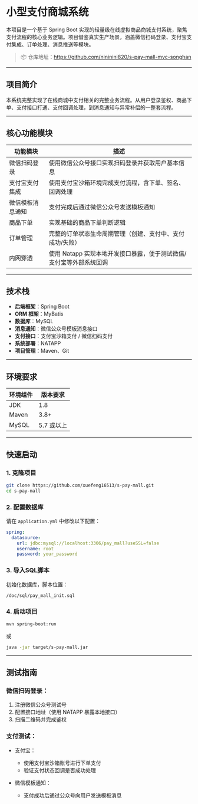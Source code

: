 # 小型支付商城系统  

本项目是一个基于 Spring Boot 实现的轻量级在线虚拟商品商城支付系统，聚焦支付流程的核心业务逻辑。项目借鉴真实生产场景，涵盖微信扫码登录、支付宝支付集成、订单处理、消息推送等模块。

> 📦 仓库地址：https://github.com/nininini820/s-pay-mall-mvc-songhan

---

##  项目简介

本系统完整实现了在线商城中支付相关的完整业务流程。从用户登录鉴权、商品下单、支付接口打通、支付回调处理，到消息通知与异常补偿的一整套流程。

---

##  核心功能模块

| 功能模块          | 描述                                                                 |
|------------------|----------------------------------------------------------------------|
| 微信扫码登录      | 使用微信公众号接口实现扫码登录并获取用户基本信息                    |
| 支付宝支付集成    | 使用支付宝沙箱环境完成支付流程，含下单、签名、回调处理               |
| 微信模板消息通知  | 支付完成后通过微信公众号发送模板通知         |
| 商品下单| 实现基础的商品下单判断逻辑                                     |
| 订单管理          | 完整的订单状态生命周期管理（创建、支付中、支付成功/失败）             |
| 内网穿透          | 使用 Natapp 实现本地开发接口暴露，便于测试微信/支付宝等外部系统回调   |

---

##  技术栈

- **后端框架**：Spring Boot
- **ORM 框架**：MyBatis
- **数据库**：MySQL
- **消息通知**：微信公众号模板消息接口
- **支付接口**：支付宝沙箱支付 / 微信扫码支付
- **系统部署**：NATAPP
- **项目管理**：Maven、Git

---

##  环境要求

| 环境组件 | 版本要求    |
|----------|-------------|
| JDK      | 1.8         |
| Maven    | 3.8+        |
| MySQL    | 5.7 或以上  |

---

## 快速启动

### 1. 克隆项目

```bash
git clone https://github.com/xuefeng16513/s-pay-mall.git
cd s-pay-mall
```

### 2. 配置数据库

请在 `application.yml` 中修改以下配置：

```yaml
spring:
  datasource:
    url: jdbc:mysql://localhost:3306/pay_mall?useSSL=false
    username: root
    password: your_password

```

### 3. 导入SQL脚本

初始化数据库，脚本位置：

```
/doc/sql/pay_mall_init.sql
```

### 4. 启动项目

```bash
mvn spring-boot:run
```

或

```bash
java -jar target/s-pay-mall.jar
```

---

## 测试指南

### 微信扫码登录：

1. 注册微信公众号测试号
2. 配置接口地址（使用 NATAPP 暴露本地接口）
3. 扫描二维码并完成鉴权

### 支付测试：

- 支付宝：
  - 使用支付宝沙箱账号进行下单支付
  - 验证支付状态回调是否成功处理

- 微信模板通知：
  - 支付成功后通过公众号向用户发送模板消息
